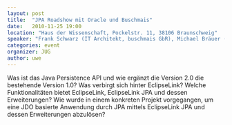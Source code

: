 ```yaml
---
layout: post
title:  "JPA Roadshow mit Oracle und Buschmais"
date:   2010-11-25 19:00
location: "Haus der Wissenschaft, Pockelstr. 11, 38106 Braunschweig"
speaker: "Frank Schwarz (IT Architekt, buschmais GbR), Michael Bräuer (Systemberater, ORACLE Deutschland B.V. & Co. KG)"
categories: event
organizer: JUG
author: uwe
---
```

Was ist das Java Persistence API und wie ergänzt die Version 2.0 die bestehende Version 1.0?
Was verbirgt sich hinter EclipseLink? Welche Funktionalitäten bietet EclipseLink, EclipseLink JPA und dessen
Erweiterungen? Wie wurde in einem konkreten Projekt vorgegangen, um eine JDO basierte Anwendung durch JPA mittels
EclipseLink JPA und dessen Erweiterungen abzulösen?